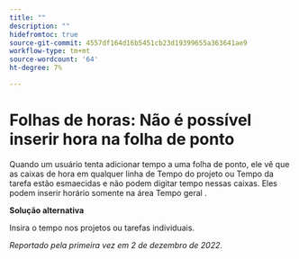 ```yaml
---
title: ""
description: ""
hidefromtoc: true
source-git-commit: 4557df164d16b5451cb23d19399655a363641ae9
workflow-type: tm+mt
source-wordcount: '64'
ht-degree: 7%

---
```



# Folhas de horas: Não é possível inserir hora na folha de ponto

Quando um usuário tenta adicionar tempo a uma folha de ponto, ele vê que as caixas de hora em qualquer linha de Tempo do projeto ou Tempo da tarefa estão esmaecidas e não podem digitar tempo nessas caixas. Eles podem inserir horário somente na área Tempo geral .

**Solução alternativa**

Insira o tempo nos projetos ou tarefas individuais.

_Reportado pela primeira vez em 2 de dezembro de 2022._

